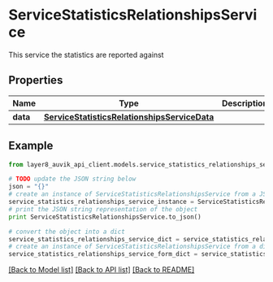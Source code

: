 # ServiceStatisticsRelationshipsService

This service the statistics are reported against

## Properties
Name | Type | Description | Notes
------------ | ------------- | ------------- | -------------
**data** | [**ServiceStatisticsRelationshipsServiceData**](ServiceStatisticsRelationshipsServiceData.md) |  | [optional] 

## Example

```python
from layer8_auvik_api_client.models.service_statistics_relationships_service import ServiceStatisticsRelationshipsService

# TODO update the JSON string below
json = "{}"
# create an instance of ServiceStatisticsRelationshipsService from a JSON string
service_statistics_relationships_service_instance = ServiceStatisticsRelationshipsService.from_json(json)
# print the JSON string representation of the object
print ServiceStatisticsRelationshipsService.to_json()

# convert the object into a dict
service_statistics_relationships_service_dict = service_statistics_relationships_service_instance.to_dict()
# create an instance of ServiceStatisticsRelationshipsService from a dict
service_statistics_relationships_service_form_dict = service_statistics_relationships_service.from_dict(service_statistics_relationships_service_dict)
```
[[Back to Model list]](../README.md#documentation-for-models) [[Back to API list]](../README.md#documentation-for-api-endpoints) [[Back to README]](../README.md)


